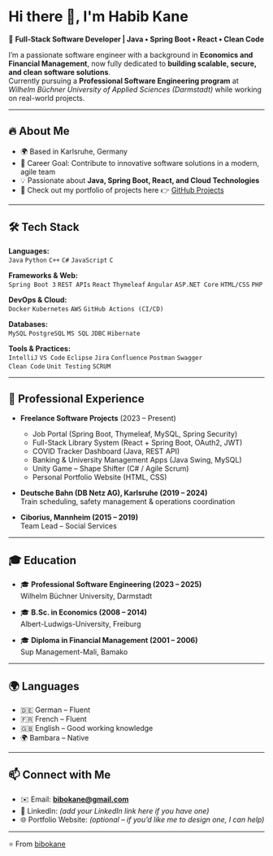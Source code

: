 # Hi there 👋, I'm Habib Kane  

🚀 **Full-Stack Software Developer | Java • Spring Boot • React • Clean Code**  

I’m a passionate software engineer with a background in **Economics and Financial Management**, now fully dedicated to **building scalable, secure, and clean software solutions**.  
Currently pursuing a **Professional Software Engineering program** at *Wilhelm Büchner University of Applied Sciences (Darmstadt)* while working on real-world projects.  

---

## 🔥 About Me  
- 🌍 Based in Karlsruhe, Germany  
- 🎯 Career Goal: Contribute to innovative software solutions in a modern, agile team  
- 💡 Passionate about **Java, Spring Boot, React, and Cloud Technologies**  
- 📂 Check out my portfolio of projects here 👉 [GitHub Projects](https://github.com/bibokane)  

---

## 🛠 Tech Stack  
**Languages:**  
`Java` `Python` `C++` `C#` `JavaScript` `C`  

**Frameworks & Web:**  
`Spring Boot 3` `REST APIs` `React` `Thymeleaf` `Angular` `ASP.NET Core` `HTML/CSS` `PHP`  

**DevOps & Cloud:**  
`Docker` `Kubernetes` `AWS` `GitHub Actions (CI/CD)`  

**Databases:**  
`MySQL` `PostgreSQL` `MS SQL` `JDBC` `Hibernate`  

**Tools & Practices:**  
`IntelliJ` `VS Code` `Eclipse` `Jira` `Confluence` `Postman` `Swagger`  
`Clean Code` `Unit Testing` `SCRUM`  

---

## 💼 Professional Experience  
- **Freelance Software Projects** (2023 – Present)  
  - Job Portal (Spring Boot, Thymeleaf, MySQL, Spring Security)  
  - Full-Stack Library System (React + Spring Boot, OAuth2, JWT)  
  - COVID Tracker Dashboard (Java, REST API)  
  - Banking & University Management Apps (Java Swing, MySQL)  
  - Unity Game – Shape Shifter (C# / Agile Scrum)  
  - Personal Portfolio Website (HTML, CSS)  

- **Deutsche Bahn (DB Netz AG), Karlsruhe (2019 – 2024)**  
  Train scheduling, safety management & operations coordination  

- **Ciborius, Mannheim (2015 – 2019)**  
  Team Lead – Social Services  

---

## 🎓 Education  
- 🎓 **Professional Software Engineering (2023 – 2025)**  
  Wilhelm Büchner University, Darmstadt  

- 🎓 **B.Sc. in Economics (2008 – 2014)**  
  Albert-Ludwigs-University, Freiburg  

- 🎓 **Diploma in Financial Management (2001 – 2006)**  
  Sup Management-Mali, Bamako  

---

## 🌍 Languages  
- 🇩🇪 German – Fluent  
- 🇫🇷 French – Fluent  
- 🇬🇧 English – Good working knowledge  
- 🌍 Bambara – Native  

---

## 📫 Connect with Me  
- ✉️ Email: **bibokane@gmail.com**  
- 💼 LinkedIn: *(add your LinkedIn link here if you have one)*  
- 🌐 Portfolio Website: *(optional – if you’d like me to design one, I can help)*  

---

⭐️ From [bibokane](https://github.com/bibokane)  

